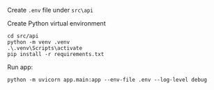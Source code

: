 Create `.env` file under `src\api`

Create Python virtual environment
```
cd src/api
python -m venv .venv
.\.venv\Scripts\activate
pip install -r requirements.txt
```

Run app:

`python -m uvicorn app.main:app --env-file .env --log-level debug`